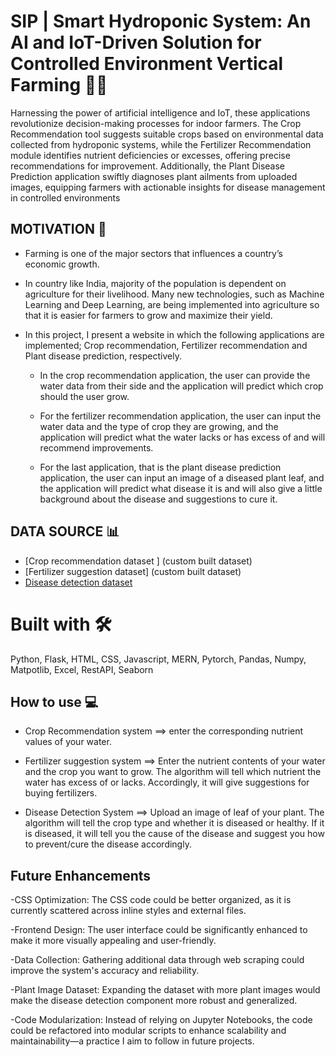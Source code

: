 # SIP | Smart Hydroponic System: An AI and IoT-Driven Solution for Controlled Environment Vertical Farming 🌊🌿
 Harnessing the power of artificial intelligence and IoT, these applications revolutionize decision-making processes for indoor farmers. The Crop Recommendation tool suggests suitable crops based on environmental data collected from hydroponic systems, while the Fertilizer Recommendation module identifies nutrient deficiencies or excesses, offering precise recommendations for improvement. Additionally, the Plant Disease Prediction application swiftly diagnoses plant ailments from uploaded images, equipping farmers with actionable insights for disease management in controlled environments
 
## MOTIVATION 💪
- Farming is one of the major sectors that influences a country’s economic growth. 

- In country like India, majority of the population is dependent on agriculture for their livelihood. Many new technologies, such as Machine Learning and Deep Learning, are being implemented into agriculture so that it is easier for farmers to grow and maximize their yield. 

- In this project, I present a website in which the following applications are implemented; Crop recommendation, Fertilizer recommendation and Plant disease prediction, respectively. 

    - In the crop recommendation application, the user can provide the water data from their side and the application will predict which crop should the user grow. 
    
    - For the fertilizer recommendation application, the user can input the water data and the type of crop they are growing, and the application will predict what the water lacks or has excess of and will recommend improvements. 
    
    - For the last application, that is the plant disease prediction application, the user can input an image of a diseased plant leaf, and the application will predict what disease it is and will also give a little background about the disease and suggestions to cure it.

## DATA SOURCE 📊
- [Crop recommendation dataset ] (custom built dataset)
- [Fertilizer suggestion dataset] (custom built dataset)
- [Disease detection dataset](https://www.kaggle.com/vipoooool/new-plant-diseases-dataset)

# Built with 🛠️
Python, Flask, HTML, CSS, Javascript, MERN, Pytorch, Pandas, Numpy, Matpotlib, Excel, RestAPI, Seaborn

## How to use 💻
- Crop Recommendation system ==> enter the corresponding nutrient values of your water.

- Fertilizer suggestion system ==> Enter the nutrient contents of your water and the crop you want to grow. The algorithm will tell which nutrient the water has excess of or lacks. Accordingly, it will give suggestions for buying fertilizers.

- Disease Detection System ==> Upload an image of leaf of your plant. The algorithm will tell the crop type and whether it is diseased or healthy. If it is diseased, it will tell you the cause of the disease and suggest you how to prevent/cure the disease accordingly.


## Future Enhancements 
-CSS Optimization: The CSS code could be better organized, as it is currently scattered across inline styles and external files.

-Frontend Design: The user interface could be significantly enhanced to make it more visually appealing and user-friendly.

-Data Collection: Gathering additional data through web scraping could improve the system's accuracy and reliability.

-Plant Image Dataset: Expanding the dataset with more plant images would make the disease detection component more robust and generalized.

-Code Modularization: Instead of relying on Jupyter Notebooks, the code could be refactored into modular scripts to enhance scalability and maintainability—a practice I aim to follow in future projects.

